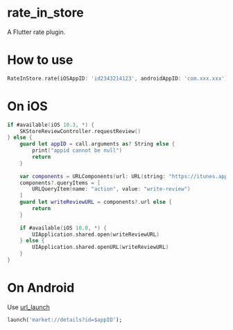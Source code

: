 # rate_in_store

A Flutter rate plugin.

# How to use

```dart
RateInStore.rate(iOSAppID: 'id2343214123', androidAppID: 'com.xxx.xxx');
```

# On iOS

```swift
if #available(iOS 10.3, *) {
    SKStoreReviewController.requestReview()
} else {
    guard let appID = call.arguments as? String else {
        print("appid cannot be null")
        return
    }
    
    var components = URLComponents(url: URL(string: "https://itunes.apple.com/app/\(appID)")!, resolvingAgainstBaseURL: false)
    components?.queryItems = [
        URLQueryItem(name: "action", value: "write-review")
    ]
    guard let writeReviewURL = components?.url else {
        return
    }
    
    if #available(iOS 10.0, *) {
        UIApplication.shared.open(writeReviewURL)
    } else {
        UIApplication.shared.openURL(writeReviewURL)
    }
}
```

# On Android

Use [url_launch](https://pub.dev/packages/url_launcher)

```dart
launch('market://details?id=$appID');
```